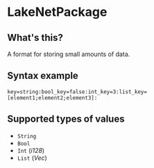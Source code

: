 # LakeNetPackage

## What's this?
A format for storing small amounts of data.

## Syntax example
```
key=string:bool_key=false:int_key=3:list_key=[element1;element2;element3]:
```

## Supported types of values
- `String`
- `Bool`
- `Int` (*i128*)
- `List` (*Vec<String>*)
